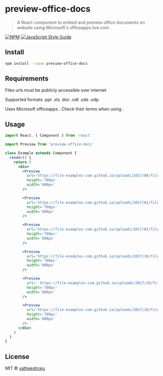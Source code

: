 # preview-office-docs

> A React component to embed and preview office documents on website using Microsoft's officeapps.live.com .

[![NPM](https://img.shields.io/npm/v/preview-office-docs.svg)](https://www.npmjs.com/package/preview-office-docs) [![JavaScript Style Guide](https://img.shields.io/badge/code_style-standard-brightgreen.svg)](https://standardjs.com)

## Install

```bash
npm install --save preview-office-docs
```

## Requirements

Files urls must be publicly accessible over internet

Supported formats .ppt .xls .doc .odt .ods .odp

Uses Microsoft officeapps . Check their terms when using .

## Usage

```jsx
import React, { Component } from 'react'

import Preview from 'preview-office-docs'

class Example extends Component {
  render() {
    return (
      <div>
        <Preview
          url='https://file-examples-com.github.io/uploads/2017/08/file_example_PPT_250kB.ppt'
          height='700px'
          width='800px'
        />

        <Preview
          url='https://file-examples-com.github.io/uploads/2017/02/file_example_XLS_10.xls'
          height='700px'
          width='800px'
        />

        <Preview
          url='https://file-examples-com.github.io/uploads/2017/02/file-sample_100kB.doc'
          height='700px'
          width='800px'
        />

        <Preview
          url='https://file-examples-com.github.io/uploads/2017/10/file-sample_100kB.odt'
          height='700px'
          width='800px'
        />

        <Preview
          url=' https://file-examples-com.github.io/uploads/2017/10/file_example_ODS_10.ods'
          height='700px'
          width='800px'
        />

        <Preview
          url='https://file-examples-com.github.io/uploads/2017/10/file_example_ODP_200kB.odp'
          height='700px'
          width='800px'
        />
      </div>
    )
  }
}
```

## License

MIT © [yatheeshraju](https://github.com/yatheeshraju)
